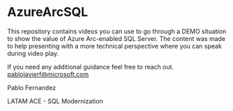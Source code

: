 # AzureArcSQL
This repository contains videos you can use to go through a DEMO situation to show the value of Azure Arc-enabled SQL Server.
The content was made to help presenting with a more technical perspective where you can speak during video play. 

If you need any additional guidance feel free to reach out.
pablojavierf@microsoft.com


Pablo Fernandez

LATAM ACE - SQL Modernization
